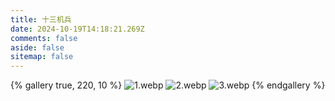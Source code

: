 ```yaml
---
title: 十三机兵
date: 2024-10-19T14:18:21.269Z
comments: false
aside: false
sitemap: false
---
```


{% gallery true, 220, 10 %}
![1.webp](https://cdn.jsdmirror.com/gh/bilibiliworld/picgo@main/pixpin/十三机兵/1.webp)
![2.webp](https://cdn.jsdmirror.com/gh/bilibiliworld/picgo@main/pixpin/十三机兵/2.webp)
![3.webp](https://cdn.jsdmirror.com/gh/bilibiliworld/picgo@main/pixpin/十三机兵/3.webp)
{% endgallery %}
